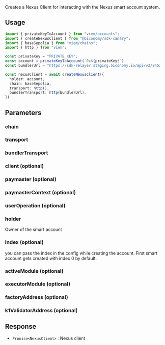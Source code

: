 Creates a Nexus Client for interacting with the Nexus smart account system.

## Usage

```typescript twoslash
import { privateKeyToAccount } from "viem/accounts";
import { createNexusClient } from "@biconomy/sdk-canary";
import { baseSepolia } from "viem/chains"; 
import { http } from "viem"; 

const privateKey = "PRIVATE_KEY";
const account = privateKeyToAccount(`0x${privateKey}`)
const bundlerUrl = "https://sdk-relayer.staging.biconomy.io/api/v3/84532/nJPK7B3ru.dd7f7861-190d-41bd-af80-6877f74b8f44"; 

const nexusClient = await createNexusClient({
  holder: account, 
  chain: baseSepolia,
  transport: http(), 
  bundlerTransport: http(bundlerUrl), 
})
```
## Parameters

### chain 

### transport

### bundlerTransport

### client (optional)

### paymaster (optional)

### paymasterContext (optional)

### userOperation (optional)

### holder 
Owner of the smart account

### index (optional)

you can pass the index in the config while creating the account. First smart account gets created with index 0 by default.

### activeModule (optional)

### executorModule (optional)

### factoryAddress (optional)

### k1ValidatorAddress (optional)

## Response
- `Promise<NexusClient>` : Nexus client



